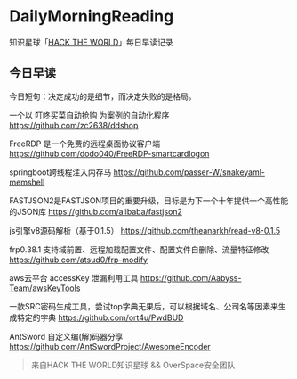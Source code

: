 # DailyMorningReading

知识星球「[HACK THE WORLD](https://public.zsxq.com/groups/225824414251.html)」每日早读记录

## 今日早读

今日短句：决定成功的是细节，而决定失败的是格局。

一个以 叮咚买菜自动抢购 为案例的自动化程序
https://github.com/zc2638/ddshop

FreeRDP 是一个免费的远程桌面协议客户端
https://github.com/dodo040/FreeRDP-smartcardlogon

springboot跨线程注入内存马
https://github.com/passer-W/snakeyaml-memshell

FASTJSON2是FASTJSON项目的重要升级，目标是为下一个十年提供一个高性能的JSON库
https://github.com/alibaba/fastjson2

js引擎v8源码解析（基于0.1.5）
https://github.com/theanarkh/read-v8-0.1.5

frp0.38.1 支持域前置、远程加载配置文件、配置文件自删除、流量特征修改
https://github.com/atsud0/frp-modify

aws云平台 accessKey 泄漏利用工具
https://github.com/Aabyss-Team/awsKeyTools

一款SRC密码生成工具，尝试top字典无果后，可以根据域名、公司名等因素来生成特定的字典
https://github.com/ort4u/PwdBUD

AntSword 自定义编(解)码器分享
https://github.com/AntSwordProject/AwesomeEncoder

> 来自HACK THE WORLD知识星球 && OverSpace安全团队